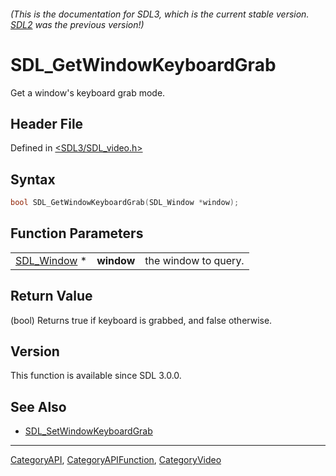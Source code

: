 ###### (This is the documentation for SDL3, which is the current stable version. [SDL2](https://wiki.libsdl.org/SDL2/) was the previous version!)
# SDL_GetWindowKeyboardGrab

Get a window's keyboard grab mode.

## Header File

Defined in [<SDL3/SDL_video.h>](https://github.com/libsdl-org/SDL/blob/main/include/SDL3/SDL_video.h)

## Syntax

```c
bool SDL_GetWindowKeyboardGrab(SDL_Window *window);
```

## Function Parameters

|                            |            |                      |
| -------------------------- | ---------- | -------------------- |
| [SDL_Window](SDL_Window) * | **window** | the window to query. |

## Return Value

(bool) Returns true if keyboard is grabbed, and false otherwise.

## Version

This function is available since SDL 3.0.0.

## See Also

- [SDL_SetWindowKeyboardGrab](SDL_SetWindowKeyboardGrab)

----
[CategoryAPI](CategoryAPI), [CategoryAPIFunction](CategoryAPIFunction), [CategoryVideo](CategoryVideo)

